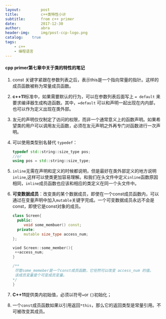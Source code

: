 ```yaml
---
layout:     	post
title:      	c++类特性小计
subtitle:   	from c++ primer
date:       	2017-12-30
author:     	abra
header-img: 	img/post-ccp-logo.png
catalog: 	true
tags:
    - c++
    - 编程语言
---
```



#### cpp primer第七章中关于类的特性的笔记

1. const 关键字紧跟在参数列表之后，表示this是一个指向常量的指针。这样的成员函数被称为常量成员函数。

2. **c++11**标准中，如果需要默认的行为，可以在参数列表后面写上 `= default` 来要求编译器生成构造函数。其中，`=default` 可以和声明一起出现在内内部，也可以作为定义出现在类外部。

3. 友元的声明仅仅制定了访问的权限，而非一个通常意义上的函数声明。如果希望类的用户可以调用友元函数，必须在友元声明之外再专门对函数进行一次声明。

4. 可以使用类型别名替代 `typedef`：
   ```c++
   typedef std::string::size_type pos;
   //or
   using pos = std::string::size_type;
   ```

5. `inline`无需在声明和定义的时候都说明，但是最好在类外部定义的地方说明`inline`,这样可以使类更加容易理解。和我们在头文件中定义`inline`函数原因相同，`inline`成员函数也应该和相应的类定义在同一个头文件中。

6. **可变数据成员**：改变类的某个数据成员，即使在一个const成员函数内，可以通过在变量声明中加入`mutable`关键字完成。一个可变数据成员永远不会是const，即使它是const对象的成员。
   ```c++
   class Screen{
     public:
     	void some_membuer() const;
     private:
     	mutable size_type access_num;
   };

   viod Screen::some_member(){
   	++access_num;	
   }

   /**
   	尽管some_memeber是一个const成员函数，它任然可以改变 access_num 的值。
   	该成员变量是个可变成员变量。
   */
   }
   ```

7. **C++11**提供类内初始值，必须以符号`=`or `{}`初始化；

8. 一个`const`成员函数如果以引用返回`*this`，那么它的返回类型是常量引用。不可被改变其成员。


